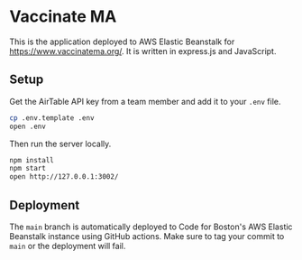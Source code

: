 # Vaccinate MA

This is the application deployed to AWS Elastic Beanstalk for https://www.vaccinatema.org/. It is written in express.js and JavaScript.

## Setup
Get the AirTable API key from a team member and add it to your `.env` file.

```sh
cp .env.template .env
open .env
```

Then run the server locally.
```sh
npm install
npm start
open http://127.0.0.1:3002/
```

## Deployment
The `main` branch is automatically deployed to Code for Boston's AWS Elastic Beanstalk instance using GitHub actions.
Make sure to tag your commit to `main` or the deployment will fail.